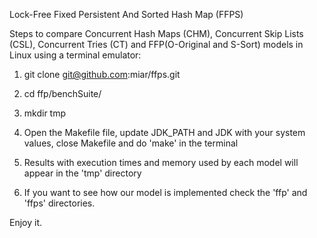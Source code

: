 
Lock-Free Fixed Persistent And Sorted Hash Map (FFPS)

Steps to compare Concurrent Hash Maps (CHM), Concurrent Skip Lists
(CSL), Concurrent Tries (CT) and FFP(O-Original and S-Sort) models in
Linux using a terminal emulator:

1. git clone git@github.com:miar/ffps.git

2. cd ffp/benchSuite/

3. mkdir tmp

4. Open the Makefile file, update JDK_PATH and JDK with your system
values, close Makefile and do 'make' in the terminal

5. Results with execution times and memory used by each model will
appear in the 'tmp' directory

6. If you want to see how our model is implemented check the 'ffp' and
'ffps' directories.

Enjoy it.